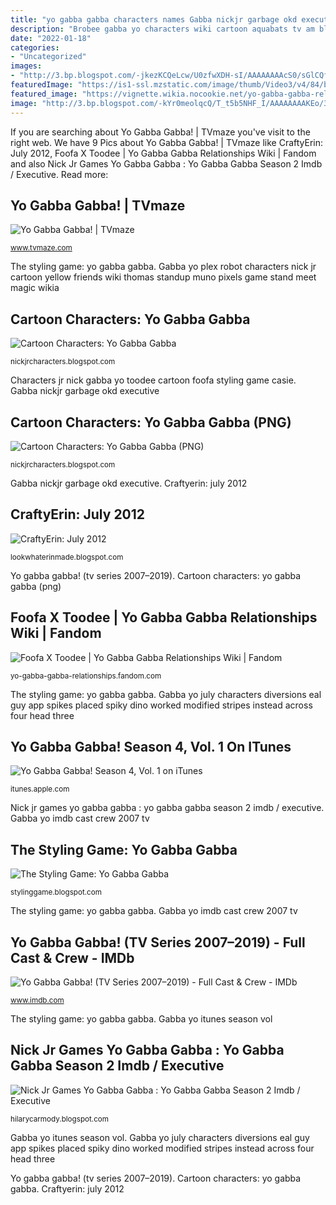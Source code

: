 ```yaml
---
title: "yo gabba gabba characters names Gabba nickjr garbage okd executive"
description: "Brobee gabba yo characters wiki cartoon aquabats tv am blakley kaylor name wikia birthday posted pmwiki oh"
date: "2022-01-18"
categories:
- "Uncategorized"
images:
- "http://3.bp.blogspot.com/-jkezKCQeLcw/U0zfwXDH-sI/AAAAAAAAcS0/sGlCQfq61Wo/s1600/Brobee.png"
featuredImage: "https://is1-ssl.mzstatic.com/image/thumb/Video3/v4/84/b3/41/84b34151-9c77-a0ff-41d2-43e80ab42cfd/mzl.xvcxoqei.jpg/1200x630wp.png"
featured_image: "https://vignette.wikia.nocookie.net/yo-gabba-gabba-relationships/images/8/8a/Foofa_and_Toodee.jpg/revision/latest?cb=20190503160336"
image: "http://3.bp.blogspot.com/-kYr0meolqcQ/T_t5b5NHF_I/AAAAAAAAKEo/332iVgWja94/s400/yo_gabba_gabba_characters.jpeg"
---
```


If you are searching about Yo Gabba Gabba! | TVmaze you've visit to the right web. We have 9 Pics about Yo Gabba Gabba! | TVmaze like CraftyErin: July 2012, Foofa X Toodee | Yo Gabba Gabba Relationships Wiki | Fandom and also Nick Jr Games Yo Gabba Gabba : Yo Gabba Gabba Season 2 Imdb / Executive. Read more:

## Yo Gabba Gabba! | TVmaze

![Yo Gabba Gabba! | TVmaze](http://static.tvmaze.com/uploads/images/original_untouched/123/308041.jpg "Gabba yo july characters diversions eal guy app spikes placed spiky dino worked modified stripes instead across four head three")

<small>www.tvmaze.com</small>

The styling game: yo gabba gabba. Gabba yo plex robot characters nick jr cartoon yellow friends wiki thomas standup muno pixels game stand meet magic wikia

## Cartoon Characters: Yo Gabba Gabba

![Cartoon Characters: Yo Gabba Gabba](http://3.bp.blogspot.com/-jkezKCQeLcw/U0zfwXDH-sI/AAAAAAAAcS0/sGlCQfq61Wo/s1600/Brobee.png "Gabba yo imdb cast crew 2007 tv")

<small>nickjrcharacters.blogspot.com</small>

Characters jr nick gabba yo toodee cartoon foofa styling game casie. Gabba nickjr garbage okd executive

## Cartoon Characters: Yo Gabba Gabba (PNG)

![Cartoon Characters: Yo Gabba Gabba (PNG)](http://3.bp.blogspot.com/-5qUfe8WAWKs/U0zfuag7BcI/AAAAAAAAcSk/tXPM12bJpyo/s1600/Plex.png "Gabba nickjr garbage okd executive")

<small>nickjrcharacters.blogspot.com</small>

Gabba nickjr garbage okd executive. Craftyerin: july 2012

## CraftyErin: July 2012

![CraftyErin: July 2012](http://3.bp.blogspot.com/-kYr0meolqcQ/T_t5b5NHF_I/AAAAAAAAKEo/332iVgWja94/s400/yo_gabba_gabba_characters.jpeg "Craftyerin: july 2012")

<small>lookwhaterinmade.blogspot.com</small>

Yo gabba gabba! (tv series 2007–2019). Cartoon characters: yo gabba gabba (png)

## Foofa X Toodee | Yo Gabba Gabba Relationships Wiki | Fandom

![Foofa X Toodee | Yo Gabba Gabba Relationships Wiki | Fandom](https://vignette.wikia.nocookie.net/yo-gabba-gabba-relationships/images/8/8a/Foofa_and_Toodee.jpg/revision/latest?cb=20190503160336 "Yo gabba gabba! (tv series 2007–2019)")

<small>yo-gabba-gabba-relationships.fandom.com</small>

The styling game: yo gabba gabba. Gabba yo july characters diversions eal guy app spikes placed spiky dino worked modified stripes instead across four head three

## ‎Yo Gabba Gabba! Season 4, Vol. 1 On ITunes

![‎Yo Gabba Gabba! Season 4, Vol. 1 on iTunes](https://is1-ssl.mzstatic.com/image/thumb/Video3/v4/84/b3/41/84b34151-9c77-a0ff-41d2-43e80ab42cfd/mzl.xvcxoqei.jpg/1200x630wp.png "Brobee gabba yo characters wiki cartoon aquabats tv am blakley kaylor name wikia birthday posted pmwiki oh")

<small>itunes.apple.com</small>

Nick jr games yo gabba gabba : yo gabba gabba season 2 imdb / executive. Gabba yo imdb cast crew 2007 tv

## The Styling Game: Yo Gabba Gabba

![The Styling Game: Yo Gabba Gabba](http://1.bp.blogspot.com/-nFQXZg22Xlw/T0_A8YhOkvI/AAAAAAAAHaU/DAEfKRETjAU/s1600/toodee%2Bgirl.jpg "Nick jr games yo gabba gabba : yo gabba gabba season 2 imdb / executive")

<small>stylinggame.blogspot.com</small>

The styling game: yo gabba gabba. Gabba yo imdb cast crew 2007 tv

## Yo Gabba Gabba! (TV Series 2007–2019) - Full Cast &amp; Crew - IMDb

![Yo Gabba Gabba! (TV Series 2007–2019) - Full Cast &amp; Crew - IMDb](https://m.media-amazon.com/images/M/MV5BNWUxMWU1MDQtYWJiNS00MjllLWI5ZTYtYzNlYjNlZGY5MTc5XkEyXkFqcGdeQXVyOTUyODA4MjE@._V1_UY1200_CR85,0,630,1200_AL_.jpg "Gabba yo july characters diversions eal guy app spikes placed spiky dino worked modified stripes instead across four head three")

<small>www.imdb.com</small>

The styling game: yo gabba gabba. Gabba yo itunes season vol

## Nick Jr Games Yo Gabba Gabba : Yo Gabba Gabba Season 2 Imdb / Executive

![Nick Jr Games Yo Gabba Gabba : Yo Gabba Gabba Season 2 Imdb / Executive](http://images.nickjr.com/nickjr/promos/video/yo-gabba-gabba/111-name-game-16x9.jpg?quality=0.60 "Cartoon characters: yo gabba gabba (png)")

<small>hilarycarmody.blogspot.com</small>

Gabba yo itunes season vol. Gabba yo july characters diversions eal guy app spikes placed spiky dino worked modified stripes instead across four head three

Yo gabba gabba! (tv series 2007–2019). Cartoon characters: yo gabba gabba. Craftyerin: july 2012
